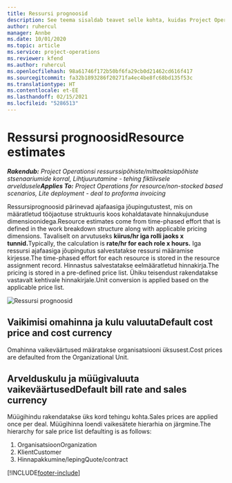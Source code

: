 ```yaml
---
title: Ressursi prognoosid
description: See teema sisaldab teavet selle kohta, kuidas Project Operationsis ressursiprognoose arvutatakse.
author: ruhercul
manager: Annbe
ms.date: 10/01/2020
ms.topic: article
ms.service: project-operations
ms.reviewer: kfend
ms.author: ruhercul
ms.openlocfilehash: 98a61746f172b50bf6fa29cb0d21462cd616f417
ms.sourcegitcommit: fa32b1893286f20271fa4ec4be8fc68bd135f53c
ms.translationtype: HT
ms.contentlocale: et-EE
ms.lasthandoff: 02/15/2021
ms.locfileid: "5286513"
---
```

# <a name="resource-estimates"></a><span data-ttu-id="63bd8-103">Ressursi prognoosid</span><span class="sxs-lookup"><span data-stu-id="63bd8-103">Resource estimates</span></span>

<span data-ttu-id="63bd8-104">_**Rakendub:** Project Operationsi ressurssipõhiste/mitteaktsiapõhiste stsenaariumide korral,  Lihtjuurutamine - tehing fiktiivsele arveldusele_</span><span class="sxs-lookup"><span data-stu-id="63bd8-104">_**Applies To:** Project Operations for resource/non-stocked based scenarios, Lite deployment - deal to proforma invoicing_</span></span>

<span data-ttu-id="63bd8-105">Ressursiprognoosid pärinevad ajafaasiga jõupingutustest, mis on määratletud tööjaotuse struktuuris koos kohaldatavate hinnakujunduse dimensioonidega.</span><span class="sxs-lookup"><span data-stu-id="63bd8-105">Resource estimates come from time-phased effort that is defined in the work breakdown structure along with applicable pricing dimensions.</span></span> <span data-ttu-id="63bd8-106">Tavaliselt on arvutuseks **kiirus/hr iga rolli jaoks x tunnid.**</span><span class="sxs-lookup"><span data-stu-id="63bd8-106">Typically, the calculation is **rate/hr for each role x hours.**</span></span> <span data-ttu-id="63bd8-107">Iga ressursi ajafaasiga jõupingutus salvestatakse ressursi määramise kirjesse.</span><span class="sxs-lookup"><span data-stu-id="63bd8-107">The time-phased effort for each resource is stored in the resource assignment record.</span></span> <span data-ttu-id="63bd8-108">Hinnastus salvestatakse eelmääratletud hinnakirja.</span><span class="sxs-lookup"><span data-stu-id="63bd8-108">The pricing is stored in a pre-defined price list.</span></span> <span data-ttu-id="63bd8-109">Ühiku teisendust rakendatakse vastavalt kehtivale hinnakirjale.</span><span class="sxs-lookup"><span data-stu-id="63bd8-109">Unit conversion is applied based on the applicable price list.</span></span>

![Ressursi prognoosid](./media/navigation12.png)

## <a name="default-cost-price-and-cost-currency"></a><span data-ttu-id="63bd8-111">Vaikimisi omahinna ja kulu valuuta</span><span class="sxs-lookup"><span data-stu-id="63bd8-111">Default cost price and cost currency</span></span>

<span data-ttu-id="63bd8-112">Omahinna vaikeväärtused määratakse organisatsiooni üksusest.</span><span class="sxs-lookup"><span data-stu-id="63bd8-112">Cost prices are defaulted from the Organizational Unit.</span></span>

## <a name="default-bill-rate-and-sales-currency"></a><span data-ttu-id="63bd8-113">Arvelduskulu ja müügivaluuta vaikeväärtused</span><span class="sxs-lookup"><span data-stu-id="63bd8-113">Default bill rate and sales currency</span></span>

<span data-ttu-id="63bd8-114">Müügihindu rakendatakse üks kord tehingu kohta.</span><span class="sxs-lookup"><span data-stu-id="63bd8-114">Sales prices are applied once per deal.</span></span> <span data-ttu-id="63bd8-115">Müügihinna loendi vaikesätete hierarhia on järgmine.</span><span class="sxs-lookup"><span data-stu-id="63bd8-115">The hierarchy for sale price list defaulting is as follows:</span></span>

1. <span data-ttu-id="63bd8-116">Organisatsioon</span><span class="sxs-lookup"><span data-stu-id="63bd8-116">Organization</span></span>
2. <span data-ttu-id="63bd8-117">Klient</span><span class="sxs-lookup"><span data-stu-id="63bd8-117">Customer</span></span>
3. <span data-ttu-id="63bd8-118">Hinnapakkumine/leping</span><span class="sxs-lookup"><span data-stu-id="63bd8-118">Quote/contract</span></span>


[!INCLUDE[footer-include](../includes/footer-banner.md)]